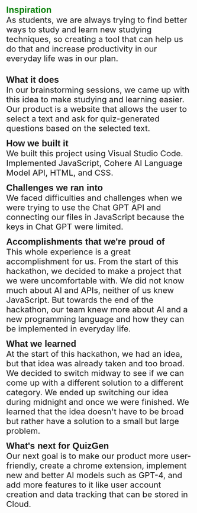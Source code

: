 <span style="font-family: Arial; font-size: 24px; font-weight: bold; color: green;">Inspiration</span> <br> 
<span style="font-size: 22px;">As students, we are always trying to find better ways to study and learn new studying techniques, so creating a tool that can help us do that and increase productivity in our everyday life was in our plan.</span>
<br>
<br>

<span style="font-family: Arial; font-size: 24px; font-weight: bold;">What it does</span><br>
<span style="font-size: 22px;">In our brainstorming sessions, we came up with this idea to make studying and learning easier. Our product is a website that allows the user to select a text and ask for quiz-generated questions based on the selected text.</span>

<span style="font-family: Arial; font-size: 24px; font-weight: bold;">How we built it</span><br>
<span style="font-size: 22px;">We built this project using Visual Studio Code. Implemented JavaScript, Cohere AI Language Model API, HTML, and CSS.</span>

<span style="font-family: Arial; font-size: 24px; font-weight: bold;">Challenges we ran into</span><br>
<span style="font-size: 22px;">We faced difficulties and challenges when we were trying to use the Chat GPT API and connecting our files in JavaScript because the keys in Chat GPT were limited.</span>

<span style="font-family: Arial; font-size: 24px; font-weight: bold;">Accomplishments that we're proud of</span><br>
<span style="font-size: 22px;">This whole experience is a great accomplishment for us. From the start of this hackathon, we decided to make a project that we were uncomfortable with. We did not know much about AI and APIs, neither of us knew JavaScript. But towards the end of the hackathon, our team knew more about AI and a new programming language and how they can be implemented in everyday life.</span>

<span style="font-family: Arial; font-size: 24px; font-weight: bold;">What we learned</span> <br>
<span style="font-size: 22px;">At the start of this hackathon, we had an idea, but that idea was already taken and too broad. We decided to switch midway to see if we can come up with a different solution to a different category. We ended up switching our idea during midnight and once we were finished. We learned that the idea doesn't have to be broad but rather have a solution to a small but large problem.</span>

<span style="font-family: Arial; font-size: 24px; font-weight: bold;">What's next for QuizGen</span> <br>
<span style="font-size: 22px;">Our next goal is to make our product more user-friendly, create a chrome extension, implement new and better AI models such as GPT-4, and add more features to it like user account creation and data tracking that can be stored in Cloud.</span>
